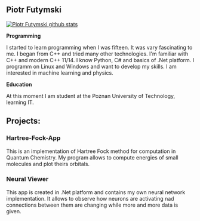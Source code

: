 ## Piotr Futymski

[![Piotr Futymski github stats](https://github-readme-stats.vercel.app/api?username=piotrfutymski)](https://github.com/anuraghazra/github-readme-stats)

<b>Programming</b>

I started to learn programming when I was fifteen. It was vary fascinating to me. I began from C++ and tried many other technologies. I'm familiar with C++ and modern C++ 11/14. I know Python, C# and basics of .Net platform. I programm on Linux and Windows and want to develop my skills. I am interested in machine learning and physics.

<b>Education</b>

At this moment I am student at the Poznan University of Technology, learning IT. 

## Projects:

### Hartree-Fock-App

This is an implementation of Hartree Fock method for computation in Quantum Chemistry. My program allows to compute energies of small molecules and plot theirs orbitals.

### Neural Viewer

This app is created in .Net platform and contains my own neural network implementation. It allows to observe how neurons are activating nad connections between them are changing while more and more data is given.


<!--
**piotrfutymski/piotrfutymski** is a ✨ _special_ ✨ repository because its `README.md` (this file) appears on your GitHub profile.

Here are some ideas to get you started:

- 🔭 I’m currently working on ...
- 🌱 I’m currently learning ...
- 👯 I’m looking to collaborate on ...
- 🤔 I’m looking for help with ...
- 💬 Ask me about ...
- 📫 How to reach me: ...
- 😄 Pronouns: ...
- ⚡ Fun fact: ...
-->
